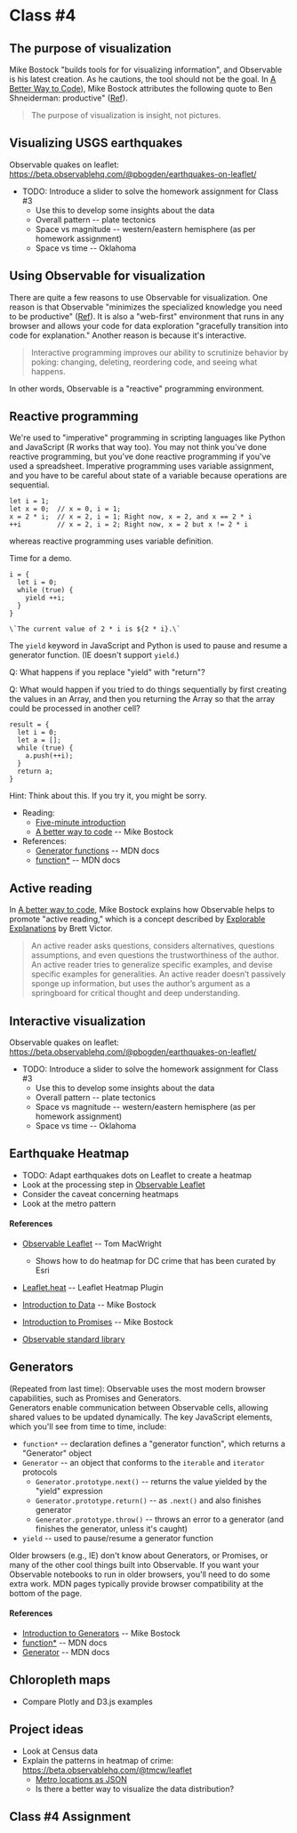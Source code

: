 
# Class #4

## The purpose of visualization

Mike Bostock "builds tools for for visualizing information", and Observable is his latest creation.
As he cautions, the tool should not be the goal.
In [A Better Way to Code](https://medium.com/@mbostock/a-better-way-to-code-2b1d2876a3a0)),
Mike Bostock attributes the following quote to Ben Shneiderman:
productive" ([Ref](https://medium.com/@mbostock/a-better-way-to-code-2b1d2876a3a0)).

> The purpose of visualization is insight, not pictures.

## Visualizing USGS earthquakes

Observable quakes on leaflet: https://beta.observablehq.com/@pbogden/earthquakes-on-leaflet/

* TODO: Introduce a slider to solve the homework assignment for Class #3
    * Use this to develop some insights about the data
    * Overall pattern -- plate tectonics
    * Space vs magnitude -- western/eastern hemisphere (as per homework assignment)
    * Space vs time -- Oklahoma

## Using Observable for visualization

There are quite a few reasons to use Observable for visualization.
One reason is that Observable "minimizes the specialized knowledge you need to be
productive" ([Ref](https://medium.com/@mbostock/a-better-way-to-code-2b1d2876a3a0)).
It is also a "web-first" environment that runs in any browser
and allows your code for data exploration "gracefully transition into code for
explanation." Another reason is because it's interactive.

> Interactive programming improves our ability to scrutinize behavior by poking:
> changing, deleting, reordering code, and seeing what happens.

In other words, Observable is a "reactive" programming environment.

## Reactive programming

We're used to "imperative" programming in scripting languages like Python
and JavaScript (R works that way too).
You may not think you've done reactive programming,
but you've done reactive programming if you've used a spreadsheet.
Imperative programming uses variable assignment, and you have to be careful
about state of a variable because operations are sequential.

    let i = 1;
    let x = 0;  // x = 0, i = 1;
    x = 2 * i;  // x = 2, i = 1; Right now, x = 2, and x == 2 * i
    ++i         // x = 2, i = 2; Right now, x = 2 but x != 2 * i


whereas reactive programming uses variable definition.

Time for a demo.

    i = {
      let i = 0;
      while (true) {
        yield ++i;
      }
    }

    \`The current value of 2 * i is ${2 * i}.\`

The `yield` keyword in JavaScript and Python is used to pause and resume a
generator function. (IE doesn't support `yield`.)

Q: What happens if you replace "yield" with "return"?

Q: What would happen if you tried to do things sequentially
by first creating the values in an Array, and then you returning the Array
so that the array could be processed in another cell?

    result = {
      let i = 0;
      let a = [];
      while (true) {
        a.push(++i);
      }
      return a;
    }

Hint: Think about this. If you try it, you might be sorry.

* Reading:
    * [Five-minute introduction](https://beta.observablehq.com/@mbostock/five-minute-introduction)
    * [A better way to code](https://medium.com/@mbostock/a-better-way-to-code-2b1d2876a3a0) -- Mike Bostock
* References:
    * [Generator functions](https://developer.mozilla.org/en-US/docs/Web/JavaScript/Guide/Iterators_and_Generators#Generator_functions) -- MDN docs
    * [function*](https://developer.mozilla.org/en-US/docs/Web/JavaScript/Reference/Statements/function*) -- MDN docs

## Active reading

In [A better way to code](https://medium.com/@mbostock/a-better-way-to-code-2b1d2876a3a0), Mike Bostock
explains how Observable helps to promote "active reading," which is a concept described by
[Explorable Explanations](http://worrydream.com/ExplorableExplanations/) by Brett Victor.

> An active reader asks questions, considers alternatives, questions assumptions,
> and even questions the trustworthiness of the author.
> An active reader tries to generalize specific examples, and devise specific examples
> for generalities. An active reader doesn’t passively sponge up information,
> but uses the author’s argument as a springboard for critical thought and deep understanding.

## Interactive visualization

Observable quakes on leaflet: https://beta.observablehq.com/@pbogden/earthquakes-on-leaflet/

* TODO: Introduce a slider to solve the homework assignment for Class #3
    * Use this to develop some insights about the data
    * Overall pattern -- plate tectonics
    * Space vs magnitude -- western/eastern hemisphere (as per homework assignment)
    * Space vs time -- Oklahoma

## Earthquake Heatmap

* TODO: Adapt earthquakes dots on Leaflet to create a heatmap
* Look at the processing step in [Observable Leaflet](https://beta.observablehq.com/@tmcw/leaflet)
* Consider the caveat concerning heatmaps
* Look at the metro pattern

#### References

* [Observable Leaflet](https://beta.observablehq.com/@tmcw/leaflet) -- Tom MacWright
    * Shows how to do heatmap for DC crime that has been curated by Esri
* [Leaflet.heat](https://github.com/Leaflet/Leaflet.heat) -- Leaflet Heatmap Plugin

* [Introduction to Data](https://beta.observablehq.com/@mbostock/introduction-to-data) -- Mike Bostock
* [Introduction to Promises](https://beta.observablehq.com/@mbostock/introduction-to-promises) -- Mike Bostock
* [Observable standard library](https://github.com/observablehq/stdlib/blob/master/README.md)

## Generators

(Repeated from last time): Observable uses the most modern browser capabilities, such as Promises and Generators.  
Generators enable communication between Observable cells, allowing shared values to be updated dynamically.
The key JavaScript elements, which you'll see from time to time, include:

* `function*` -- declaration defines a "generator function", which returns a "Generator" object
* `Generator` -- an object that conforms to the `iterable` and `iterator` protocols
    * `Generator.prototype.next()` -- returns the value yielded by the "yield" expression
    * `Generator.prototype.return()` -- as `.next()` and also finishes generator
    * `Generator.prototype.throw()` -- throws an error to a generator (and finishes the generator, unless it's caught)
* `yield` -- used to pause/resume a generator function

Older browsers (e.g., IE) don't know about Generators, or Promises, or
many of the other cool things built into Observable.
If you want your Observable notebooks to run in older browsers, you'll need to do some extra work.
MDN pages typically provide browser compatibility at the bottom of the page.

#### References

* [Introduction to Generators](https://beta.observablehq.com/@mbostock/introduction-to-generators) -- Mike Bostock
* [function*](https://developer.mozilla.org/en-US/docs/Web/JavaScript/Reference/Statements/function*) -- MDN docs
* [Generator](https://developer.mozilla.org/en-US/docs/Web/JavaScript/Reference/Global_Objects/Generator) -- MDN docs

## Chloropleth maps

* Compare Plotly and D3.js examples

## Project ideas

* Look at Census data
* Explain the patterns in heatmap of crime: https://beta.observablehq.com/@tmcw/leaflet
    * [Metro locations as JSON](https://developer.wmata.com/docs/services/5476364f031f590f38092507/operations/5476364f031f5909e4fe3311)
    * Is there a better way to visualize the data distribution?

## Class #4 Assignment

